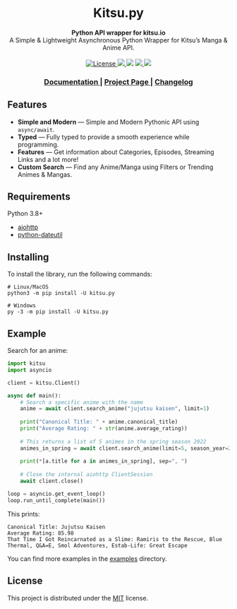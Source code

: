 <h1 align="center">Kitsu.py</h1>

<div align="center">
  <strong>Python API wrapper for kitsu.io</strong>
</div>
<div align="center">
  A Simple & Lightweight Asynchronous Python Wrapper for Kitsu’s Manga & Anime API.
</div>

<br />


<div align="center">
  <!-- License -->
  <a href="https://github.com/MrArkon/kitsu.py/blob/master/LICENSE">
    <img src="https://img.shields.io/pypi/l/kitsu.py?label=License&style=flat-square"
      alt="License" />
  </a>
  <!-- Code Quality -->
  <a href="https://www.codacy.com/gh/MrArkon/Kitsu.py/dashboard?utm_source=github.com&amp;utm_medium=referral&amp;utm_content=MrArkon/Kitsu.py&amp;utm_campaign=Badge_Grad">
    <img src="https://img.shields.io/codacy/grade/a04e4a4edbb84f6ea6d0c5a091a912a5?label=Code%20Quality&style=flat-square" />
  </a>
  <!-- Downloads -->
   <img src="https://img.shields.io/pypi/dm/Kitsu.py?label=Downloads&style=flat-square" />
  <!-- PyPi Version -->
  <a href="https://pypi.python.org/pypi/kitsu.py">
      <img src="https://img.shields.io/pypi/v/Kitsu.py?label=PyPi&style=flat-square" />
  </a>
  <!-- PyPi Version -->
  <img src="https://img.shields.io/pypi/pyversions/Kitsu.py?label=Python&style=flat-square" />
</div>

<div align="center">
  <h3>
    <a href="https://kitsu-py.readthedocs.io/">
      Documentation
    </a>
    <span> | </span>
    <a href="https://pypi.org/project/Kitsu.py/">
      Project Page
    </a>
    <span> | </span>
    <a href="https://github.com/MrArkon/Kitsu.py/blob/master/CHANGELOG.md">
        Changelog
    </a>
  </h3>
</div>


## Features
* **Simple and Modern** — Simple and Modern Pythonic API using `async/await`.
* **Typed** — Fully typed to provide a smooth experience while programming.
* **Features** — Get information about Categories, Episodes, Streaming Links and a lot more!
* **Custom Search** — Find any Anime/Manga using Filters or Trending Animes & Mangas.

## Requirements

Python 3.8+
* [aiohttp](https://pypi.org/project/aiohttp/)
* [python-dateutil](https://pypi.org/project/python-dateutil)

## Installing
To install the library, run the following commands:
```shell
# Linux/MacOS
python3 -m pip install -U kitsu.py

# Windows
py -3 -m pip install -U kitsu.py
```

## Example

Search for an anime:
```python
import kitsu
import asyncio

client = kitsu.Client()

async def main():
    # Search a specific anime with the name
    anime = await client.search_anime("jujutsu kaisen", limit=1)
    
    print("Canonical Title: " + anime.canonical_title)
    print("Average Rating: " + str(anime.average_rating))
    
    # This returns a list of 5 animes in the spring season 2022
    animes_in_spring = await client.search_anime(limit=5, season_year=2022, season='spring')
    
    print(*[a.title for a in animes_in_spring], sep=", ")
    
    # Close the internal aiohttp ClientSession
    await client.close()

loop = asyncio.get_event_loop()
loop.run_until_complete(main())
```
This prints:
```
Canonical Title: Jujutsu Kaisen
Average Rating: 85.98
That Time I Got Reincarnated as a Slime: Ramiris to the Rescue, Blue Thermal, Q&A=E, Smol Adventures, Estab-Life: Great Escape
```
You can find more examples in the [examples](https://github.com/MrArkon/kitsu.py/tree/master/examples/) directory.

## License

This project is distributed under the [MIT](https://github.com/MrArkon/kitsu.py/blob/master/LICENSE.txt) license.
